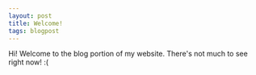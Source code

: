 ```yaml
---
layout: post
title: Welcome!
tags: blogpost
---
```


Hi! Welcome to the blog portion of my website. There's not much to see right now! :(
